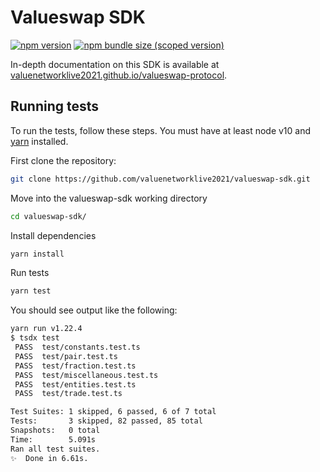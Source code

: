 # Valueswap SDK

[![npm version](https://img.shields.io/npm/v/@valueswap/sdk/latest.svg)](https://www.npmjs.com/package/@valueswap/sdk/v/latest)
[![npm bundle size (scoped version)](https://img.shields.io/bundlephobia/minzip/@valueswap/sdk/latest.svg)](https://bundlephobia.com/result?p=@valueswap/sdk@latest)

In-depth documentation on this SDK is available at [valuenetworklive2021.github.io/valueswap-protocol](https://valuenetworklive2021.github.io/valueswap-protocol/docs/v2/SDK/getting-started/).

## Running tests

To run the tests, follow these steps. You must have at least node v10 and [yarn](https://yarnpkg.com/) installed.

First clone the repository:

```sh
git clone https://github.com/valuenetworklive2021/valueswap-sdk.git
```

Move into the valueswap-sdk working directory

```sh
cd valueswap-sdk/
```

Install dependencies

```sh
yarn install
```

Run tests

```sh
yarn test
```

You should see output like the following:

```sh
yarn run v1.22.4
$ tsdx test
 PASS  test/constants.test.ts
 PASS  test/pair.test.ts
 PASS  test/fraction.test.ts
 PASS  test/miscellaneous.test.ts
 PASS  test/entities.test.ts
 PASS  test/trade.test.ts

Test Suites: 1 skipped, 6 passed, 6 of 7 total
Tests:       3 skipped, 82 passed, 85 total
Snapshots:   0 total
Time:        5.091s
Ran all test suites.
✨  Done in 6.61s.
```
